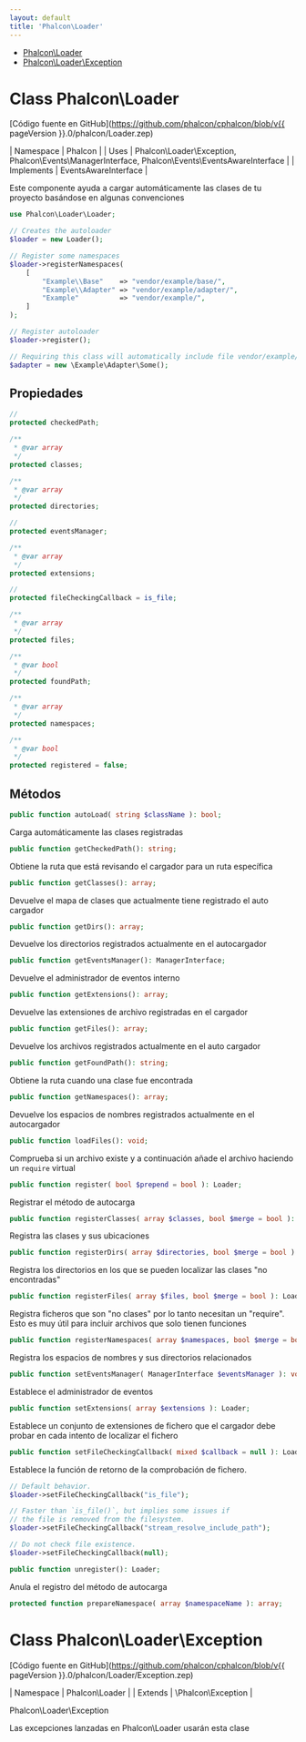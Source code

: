 ```yaml
---
layout: default
title: 'Phalcon\Loader'
---
```


* [Phalcon\Loader](#loader)
* [Phalcon\Loader\Exception](#loader-exception)

<h1 id="loader">Class Phalcon\Loader</h1>

[Código fuente en GitHub](https://github.com/phalcon/cphalcon/blob/v{{ pageVersion }}.0/phalcon/Loader.zep)

| Namespace | Phalcon | | Uses | Phalcon\Loader\Exception, Phalcon\Events\ManagerInterface, Phalcon\Events\EventsAwareInterface | | Implements | EventsAwareInterface |

Este componente ayuda a cargar automáticamente las clases de tu proyecto basándose en algunas convenciones

```php
use Phalcon\Loader\Loader;

// Creates the autoloader
$loader = new Loader();

// Register some namespaces
$loader->registerNamespaces(
    [
        "Example\\Base"    => "vendor/example/base/",
        "Example\\Adapter" => "vendor/example/adapter/",
        "Example"          => "vendor/example/",
    ]
);

// Register autoloader
$loader->register();

// Requiring this class will automatically include file vendor/example/adapter/Some.php
$adapter = new \Example\Adapter\Some();
```


## Propiedades
```php
//
protected checkedPath;

/**
 * @var array
 */
protected classes;

/**
 * @var array
 */
protected directories;

//
protected eventsManager;

/**
 * @var array
 */
protected extensions;

//
protected fileCheckingCallback = is_file;

/**
 * @var array
 */
protected files;

/**
 * @var bool
 */
protected foundPath;

/**
 * @var array
 */
protected namespaces;

/**
 * @var bool
 */
protected registered = false;

```

## Métodos

```php
public function autoLoad( string $className ): bool;
```
Carga automáticamente las clases registradas


```php
public function getCheckedPath(): string;
```
Obtiene la ruta que está revisando el cargador para un ruta específica


```php
public function getClasses(): array;
```
Devuelve el mapa de clases que actualmente tiene registrado el auto cargador


```php
public function getDirs(): array;
```
Devuelve los directorios registrados actualmente en el autocargador


```php
public function getEventsManager(): ManagerInterface;
```
Devuelve el administrador de eventos interno


```php
public function getExtensions(): array;
```
Devuelve las extensiones de archivo registradas en el cargador


```php
public function getFiles(): array;
```
Devuelve los archivos registrados actualmente en el auto cargador


```php
public function getFoundPath(): string;
```
Obtiene la ruta cuando una clase fue encontrada


```php
public function getNamespaces(): array;
```
Devuelve los espacios de nombres registrados actualmente en el autocargador


```php
public function loadFiles(): void;
```
Comprueba si un archivo existe y a continuación añade el archivo haciendo un `require` virtual


```php
public function register( bool $prepend = bool ): Loader;
```
Registrar el método de autocarga


```php
public function registerClasses( array $classes, bool $merge = bool ): Loader;
```
Registra las clases y sus ubicaciones


```php
public function registerDirs( array $directories, bool $merge = bool ): Loader;
```
Registra los directorios en los que se pueden localizar las clases "no encontradas"


```php
public function registerFiles( array $files, bool $merge = bool ): Loader;
```
Registra ficheros que son "no clases" por lo tanto necesitan un "require". Esto es muy útil para incluir archivos que solo tienen funciones


```php
public function registerNamespaces( array $namespaces, bool $merge = bool ): Loader;
```
Registra los espacios de nombres y sus directorios relacionados


```php
public function setEventsManager( ManagerInterface $eventsManager ): void;
```
Establece el administrador de eventos


```php
public function setExtensions( array $extensions ): Loader;
```
Establece un conjunto de extensiones de fichero que el cargador debe probar en cada intento de localizar el fichero


```php
public function setFileCheckingCallback( mixed $callback = null ): Loader;
```
Establece la función de retorno de la comprobación de fichero.

```php
// Default behavior.
$loader->setFileCheckingCallback("is_file");

// Faster than `is_file()`, but implies some issues if
// the file is removed from the filesystem.
$loader->setFileCheckingCallback("stream_resolve_include_path");

// Do not check file existence.
$loader->setFileCheckingCallback(null);
```


```php
public function unregister(): Loader;
```
Anula el registro del método de autocarga


```php
protected function prepareNamespace( array $namespaceName ): array;
```





<h1 id="loader-exception">Class Phalcon\Loader\Exception</h1>

[Código fuente en GitHub](https://github.com/phalcon/cphalcon/blob/v{{ pageVersion }}.0/phalcon/Loader/Exception.zep)

| Namespace | Phalcon\Loader | | Extends | \Phalcon\Exception |

Phalcon\Loader\Exception

Las excepciones lanzadas en Phalcon\Loader usarán esta clase
